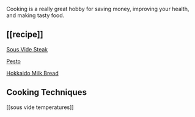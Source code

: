 Cooking is a really great hobby for saving money, improving your health, and making tasty food.

## [[recipe]]
[Sous Vide Steak](/recipes/sous-vide-steak/)

[Pesto](/recipes/pesto/)

[Hokkaido Milk Bread](/recipes/milk-bread/)

## Cooking Techniques
[[sous vide temperatures]]